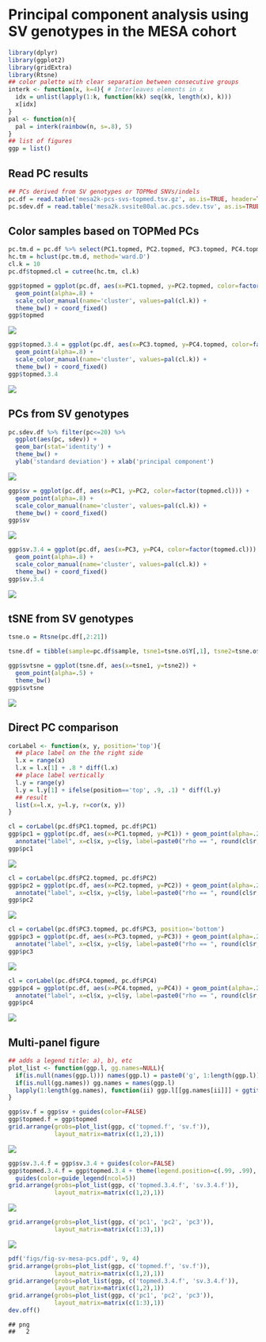 Principal component analysis using SV genotypes in the MESA cohort
================

``` r
library(dplyr)
library(ggplot2)
library(gridExtra)
library(Rtsne)
## color palette with clear separation between consecutive groups
interk <- function(x, k=4){ # Interleaves elements in x
  idx = unlist(lapply(1:k, function(kk) seq(kk, length(x), k)))
  x[idx]
}
pal <- function(n){
  pal = interk(rainbow(n, s=.8), 5)
}
## list of figures
ggp = list()
```

## Read PC results

``` r
## PCs derived from SV genotypes or TOPMed SNVs/indels
pc.df = read.table('mesa2k-pcs-svs-topmed.tsv.gz', as.is=TRUE, header=TRUE)
pc.sdev.df = read.table('mesa2k.svsite80al.ac.pcs.sdev.tsv', as.is=TRUE, header=TRUE)
```

## Color samples based on TOPMed PCs

``` r
pc.tm.d = pc.df %>% select(PC1.topmed, PC2.topmed, PC3.topmed, PC4.topmed) %>% as.matrix %>% dist
hc.tm = hclust(pc.tm.d, method='ward.D')
cl.k = 10
pc.df$topmed.cl = cutree(hc.tm, cl.k)

ggp$topmed = ggplot(pc.df, aes(x=PC1.topmed, y=PC2.topmed, color=factor(topmed.cl))) +
  geom_point(alpha=.8) +
  scale_color_manual(name='cluster', values=pal(cl.k)) + 
  theme_bw() + coord_fixed()
ggp$topmed
```

![](pca-mesa_files/figure-gfm/topmed_cl-1.png)<!-- -->

``` r
ggp$topmed.3.4 = ggplot(pc.df, aes(x=PC3.topmed, y=PC4.topmed, color=factor(topmed.cl))) +
  geom_point(alpha=.8) +
  scale_color_manual(name='cluster', values=pal(cl.k)) + 
  theme_bw() + coord_fixed()
ggp$topmed.3.4
```

![](pca-mesa_files/figure-gfm/topmed_cl-2.png)<!-- -->

## PCs from SV genotypes

``` r
pc.sdev.df %>% filter(pc<=20) %>% 
  ggplot(aes(pc, sdev)) +
  geom_bar(stat='identity') + 
  theme_bw() +
  ylab('standard deviation') + xlab('principal component')
```

![](pca-mesa_files/figure-gfm/sv-1.png)<!-- -->

``` r
ggp$sv = ggplot(pc.df, aes(x=PC1, y=PC2, color=factor(topmed.cl))) +
  geom_point(alpha=.8) +
  scale_color_manual(name='cluster', values=pal(cl.k)) + 
  theme_bw() + coord_fixed()
ggp$sv
```

![](pca-mesa_files/figure-gfm/sv-2.png)<!-- -->

``` r
ggp$sv.3.4 = ggplot(pc.df, aes(x=PC3, y=PC4, color=factor(topmed.cl))) +
  geom_point(alpha=.8) +
  scale_color_manual(name='cluster', values=pal(cl.k)) + 
  theme_bw() + coord_fixed()
ggp$sv.3.4
```

![](pca-mesa_files/figure-gfm/sv-3.png)<!-- -->

## tSNE from SV genotypes

``` r
tsne.o = Rtsne(pc.df[,2:21])

tsne.df = tibble(sample=pc.df$sample, tsne1=tsne.o$Y[,1], tsne2=tsne.o$Y[,2])

ggp$svtsne = ggplot(tsne.df, aes(x=tsne1, y=tsne2)) +
  geom_point(alpha=.5) +
  theme_bw()
ggp$svtsne
```

![](pca-mesa_files/figure-gfm/svtsne-1.png)<!-- -->

## Direct PC comparison

``` r
corLabel <- function(x, y, position='top'){
  ## place label on the the right side
  l.x = range(x)
  l.x = l.x[1] + .8 * diff(l.x)
  ## place label vertically
  l.y = range(y)
  l.y = l.y[1] + ifelse(position=='top', .9, .1) * diff(l.y)
  ## result
  list(x=l.x, y=l.y, r=cor(x, y))
}

cl = corLabel(pc.df$PC1.topmed, pc.df$PC1)
ggp$pc1 = ggplot(pc.df, aes(x=PC1.topmed, y=PC1)) + geom_point(alpha=.2) + theme_bw() +
  annotate("label", x=cl$x, y=cl$y, label=paste0("rho == ", round(cl$r, 3)), parse=TRUE)
ggp$pc1
```

![](pca-mesa_files/figure-gfm/pc-1.png)<!-- -->

``` r
cl = corLabel(pc.df$PC2.topmed, pc.df$PC2)
ggp$pc2 = ggplot(pc.df, aes(x=PC2.topmed, y=PC2)) + geom_point(alpha=.2) + theme_bw() +
  annotate("label", x=cl$x, y=cl$y, label=paste0("rho == ", round(cl$r, 3)), parse=TRUE)
ggp$pc2
```

![](pca-mesa_files/figure-gfm/pc-2.png)<!-- -->

``` r
cl = corLabel(pc.df$PC3.topmed, pc.df$PC3, position='bottom')
ggp$pc3 = ggplot(pc.df, aes(x=PC3.topmed, y=PC3)) + geom_point(alpha=.2) + theme_bw() +
  annotate("label", x=cl$x, y=cl$y, label=paste0("rho == ", round(cl$r, 3)), parse=TRUE)
ggp$pc3
```

![](pca-mesa_files/figure-gfm/pc-3.png)<!-- -->

``` r
cl = corLabel(pc.df$PC4.topmed, pc.df$PC4)
ggp$pc4 = ggplot(pc.df, aes(x=PC4.topmed, y=PC4)) + geom_point(alpha=.2) + theme_bw() +
  annotate("label", x=cl$x, y=cl$y, label=paste0("rho == ", round(cl$r, 3)), parse=TRUE)
ggp$pc4
```

![](pca-mesa_files/figure-gfm/pc-4.png)<!-- -->

## Multi-panel figure

``` r
## adds a legend title: a), b), etc
plot_list <- function(ggp.l, gg.names=NULL){
  if(is.null(names(ggp.l))) names(ggp.l) = paste0('g', 1:length(ggp.l))
  if(is.null(gg.names)) gg.names = names(ggp.l)
  lapply(1:length(gg.names), function(ii) ggp.l[[gg.names[ii]]] + ggtitle(paste0(letters[ii], ')')))
}

ggp$sv.f = ggp$sv + guides(color=FALSE)
ggp$topmed.f = ggp$topmed
grid.arrange(grobs=plot_list(ggp, c('topmed.f', 'sv.f')),
             layout_matrix=matrix(c(1,2),1))
```

![](pca-mesa_files/figure-gfm/fig-1.png)<!-- -->

``` r
ggp$sv.3.4.f = ggp$sv.3.4 + guides(color=FALSE)
ggp$topmed.3.4.f = ggp$topmed.3.4 + theme(legend.position=c(.99, .99), legend.justification=c(1,1)) +
  guides(color=guide_legend(ncol=5))
grid.arrange(grobs=plot_list(ggp, c('topmed.3.4.f', 'sv.3.4.f')),
             layout_matrix=matrix(c(1,2),1))
```

![](pca-mesa_files/figure-gfm/fig-2.png)<!-- -->

``` r
grid.arrange(grobs=plot_list(ggp, c('pc1', 'pc2', 'pc3')),
             layout_matrix=matrix(c(1:3),1))
```

![](pca-mesa_files/figure-gfm/fig-3.png)<!-- -->

``` r
pdf('figs/fig-sv-mesa-pcs.pdf', 9, 4)
grid.arrange(grobs=plot_list(ggp, c('topmed.f', 'sv.f')),
             layout_matrix=matrix(c(1,2),1))
grid.arrange(grobs=plot_list(ggp, c('topmed.3.4.f', 'sv.3.4.f')),
             layout_matrix=matrix(c(1,2),1))
grid.arrange(grobs=plot_list(ggp, c('pc1', 'pc2', 'pc3')),
             layout_matrix=matrix(c(1:3),1))
dev.off()
```

    ## png 
    ##   2
